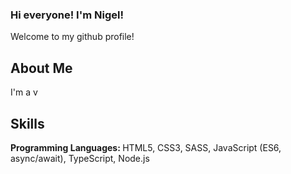 ### Hi everyone! I'm Nigel!

Welcome to my github profile!

## About Me

I'm a v

## Skills

<strong>Programming Languages: </strong> HTML5, CSS3, SASS, JavaScript (ES6, async/await), TypeScript, Node.js
